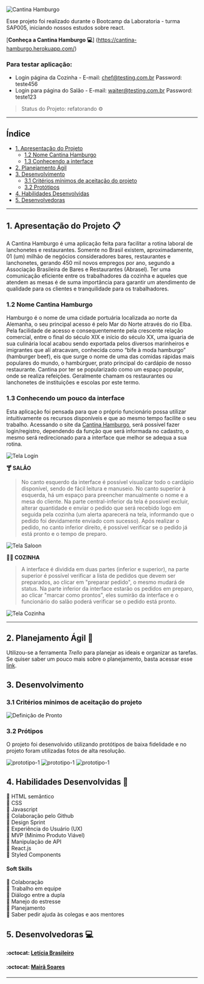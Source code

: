 ![Cantina Hamburgo](src/images/LogoReadme.jpeg)

Esse projeto foi realizado durante o Bootcamp da Laboratoria - turma SAP005, iniciando nossos estudos sobre react.

[**Conheça a Cantina Hamburgo :computer:**] (https://cantina-hamburgo.herokuapp.com/)

### Para testar aplicação:
- Login página da Cozinha - E-mail: chef@testing.com.br  Password: teste456
- Login para página do Salão - E-mail: waiter@testing.com.br  Password: teste123

> Status do Projeto: refatorando :gear:

---

## Índice

- [1. Apresentação do Projeto](#1-apresentação-do-projeto)
  - [1.2 Nome Cantina Hamburgo](#1.1-nome-cantina-hamburgo)
  - [1.3 Conhecendo a interface](#1.1-conhecendo-a-interface)
- [2. Planejamento Ágil](#2-planejamento-agil)
- [3. Desenvolvimento](#4-desenvolvimento)
  - [3.1 Critérios mínimos de aceitação do projeto](#3.1-problema-a-ser-resolvido) 
  - [3.2 Protótipos](#3.4-protótipos)
- [4. Habilidades Desenvolvidas](#4-habilidades-desenvolvidas)  
- [5. Desenvolvedoras](#5-desenvolvedoras)

---

## 1. Apresentação do Projeto :clipboard:

A Cantina Hamburgo é uma aplicação feita para facilitar a rotina laboral de lanchonetes e restaurantes. Somente no Brasil existem, aproximadamente, 01 (um) milhão de negócios consideradores bares, restaurantes e lanchonetes, gerando 450 mil novos empregos por ano, segundo a Associação Brasileira de Bares e Restaurantes (Abrasel).
Ter uma comunicação eficiente entre os trabalhadores da cozinha e aqueles que atendem as mesas é de suma importância para garantir um atendimento de qualidade para os clientes e tranquilidade para os trabalhadores.

### 1.2 Nome Cantina Hamburgo

Hamburgo é o nome de uma cidade portuária localizada ao norte da Alemanha, o seu principal acesso é pelo Mar do Norte através do rio Elba. Pela facilidade de acesso e consequentemente pela crescente relação comercial, entre o final do século XIX e início do século XX, uma iguaria de sua culinária local acabou sendo exportada pelos diversos marinheiros e imigrantes que alí atracavam, conhecida como “bife à moda hamburgo” (hamburger beef), eis que surge o nome de uma das comidas rápidas mais populares do mundo, o hambúrguer, prato principal do cardápio de nosso restaurante.
Cantina por ter se popularizado como um espaço popular, onde se realiza refeições. Geralmente chamam os restaurantes ou lanchonetes de instituições e escolas por este termo.

### 1.3 Conhecendo um pouco da interface

Esta aplicação foi pensada para que o próprio funcionário possa utilizar intuitivamente os recursos disponíveis e que ao mesmo tempo facilite o seu trabalho. Acessando o site da [Cantina Hamburgo](https://cantinahamburgo.netlify.app/), será possível fazer login/registro, dependendo da função que será informada no cadastro, o mesmo será redirecionado para a interface que melhor se adequa a sua rotina. 


![Tela Login](src/images/tela1.jpeg)


**:cocktail: SALÃO**
>No canto esquerdo da interface é possível visualizar todo o cardápio disponível, sendo de fácil leitura e manuseio. No canto superior à esquerda, há um espaço para preencher manualmente o nome e a mesa do cliente. Na parte central-inferior da tela é possivel excluir, alterar quantidade e enviar o pedido que será recebido logo em seguida pela cozinha (um alerta aparecerá na tela, informando que o pedido foi devidamente enviado com sucesso). 
>Após realizar o pedido, no canto inferior direito, é possivel verificar se o pedido já está pronto e o tempo de preparo.


![Tela Saloon](src/images/tela02.jpeg)



**:woman_cook: COZINHA** 
>A interface é dividida em duas partes (inferior e superior), na parte superior é possível verificar a lista de pedidos que devem ser preparados, ao clicar em "preparar pedido", o mesmo mudará de status.
>Na parte inferior da interface estarão os pedidos em preparo, ao clicar "marcar como prontos", eles sumirão da interface e o funcionário do salão poderá verificar se o pedido está pronto.


![Tela Cozinha](src/images/tela3.jpeg)


---

## 2. Planejamento Ágil :memo:

Utilizou-se a ferramenta _Trello_ para planejar as ideais e organizar as tarefas.
Se quiser saber um pouco mais sobre o planejamento, basta acessar esse [link](https://trello.com/b/Z4uI22ac/cantina-hamburgo).

## 3. Desenvolvimento

### 3.1 Critérios mínimos de aceitação do projeto

![Definição de Pronto](src/images/readmepronto.png)

### 3.2 Prótipos

O projeto foi desenvolvido utilizando protótipos de baixa fidelidade e no projeto foram utilizadas fotos de alta resolução.

![prototipo-1](src/images/login.jpeg)
![prototipo-1](src/images/saloon.jpeg)
![prototipo-1](src/images/chefe.jpeg)


## 4. Habilidades Desenvolvidas :dart:

:pushpin: HTML semântico<br>
:pushpin: CSS <br>
:pushpin: Javascript <br>
:pushpin: Colaboração pelo Github<br>
:pushpin: Design Sprint<br>
:pushpin: Experiência do Usuário (UX)<br>
:pushpin: MVP (Mínimo Produto Viável)<br>
:pushpin: Manipulação de API<br>
:pushpin: React.js<br>
:pushpin: Styled Components


#### Soft Skills

:pushpin: Colaboração<br>
:pushpin: Trabalho em equipe<br>
:pushpin: Diálogo entre a dupla<br>
:pushpin: Manejo do estresse<br>
:pushpin: Planejamento<br>
:pushpin: Saber pedir ajuda às colegas e aos mentores

## 5. Desenvolvedoras :computer:

#### :octocat: [**Letícia Brasileiro**](https://github.com/letbrasil) 

#### :octocat: [**Mairã Soares**](https://github.com/MairaSoares) 

---
